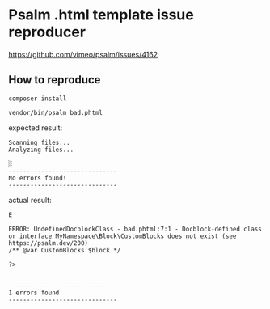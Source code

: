 # Psalm .html template issue reproducer

https://github.com/vimeo/psalm/issues/4162

## How to reproduce

```
composer install
```

```
vendor/bin/psalm bad.phtml
```

expected result:
```
Scanning files...
Analyzing files...

░
------------------------------
No errors found!
------------------------------
```

actual result:
```
E

ERROR: UndefinedDocblockClass - bad.phtml:7:1 - Docblock-defined class or interface MyNamespace\Block\CustomBlocks does not exist (see https://psalm.dev/200)
/** @var CustomBlocks $block */

?>


------------------------------
1 errors found
------------------------------
```
